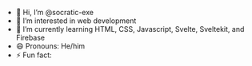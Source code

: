 - 👋 Hi, I’m @socratic-exe
- 👀 I’m interested in web development
- 🌱 I’m currently learning HTML, CSS, Javascript, Svelte, Sveltekit, and Firebase
- 😄 Pronouns: He/him
- ⚡ Fun fact: 

<!---
socratic-exe/socratic-exe is a ✨ special ✨ repository because its `README.md` (this file) appears on your GitHub profile.
You can click the Preview link to take a look at your changes.
--->
